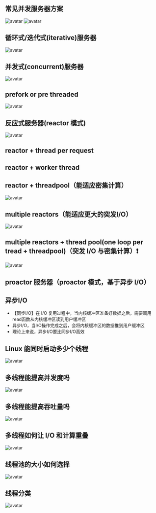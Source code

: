 ## 常见并发服务器方案
![avatar](./src/16.PNG)
![avatar](./src/21.PNG)

## 循环式/迭代式(iterative)服务器
![avatar](./src/17.PNG)

## 并发式(concurrent)服务器
![avatar](./src/18.PNG)

## prefork or pre threaded
![avatar](./src/19.PNG)

## 反应式服务器(reactor 模式)
![avatar](./src/20.PNG)

## reactor + thread per request

## reactor + worker thread
## reactor + threadpool（能适应密集计算）
![avatar](./src/22.PNG)

## multiple reactors（能适应更大的突发I/O）
![avatar](./src/23.PNG)

## multiple reactors + thread pool(one loop per tread + threadpool)（突发 I/O 与密集计算）❗
![avatar](./src/24.PNG)

## proactor 服务器（proactor 模式，基于异步 I/O）


## 异步I/O
 - 【同步I/O】在 I/O 复用过程中，当内核缓冲区准备好数据之后，需要调用read函数从内核缓冲区读到用户缓冲区
 - 异步I/O，当I/O操作完成之后，会将内核缓冲区的数据推到用户缓冲区
 - 理论上来说，异步I/O要比同步I/O高效

## Linux 能同时启动多少个线程
![avatar](./src/25.PNG)

## 多线程能提高并发度吗
![avatar](./src/26.PNG)

## 多线程能提高吞吐量吗
![avatar](./src/27.PNG)

## 多线程如何让 I/O 和计算重叠
![avatar](./src/28.PNG)

## 线程池的大小如何选择
![avatar](./src/29.PNG)

## 线程分类
![avatar](./src/30.PNG)

